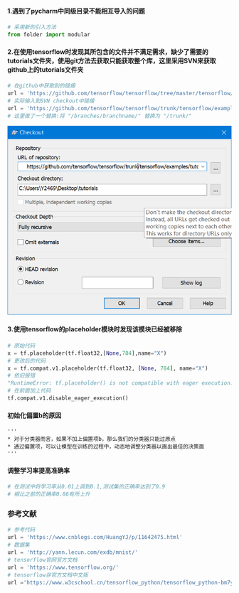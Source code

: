 #### 1.遇到了pycharm中同级目录不能相互导入的问题 
```python
# 采用新的引入方法
from folder import modular
```
#### 2.在使用tensorflow时发现其所包含的文件并不满足需求，缺少了需要的tutorials文件夹，使用git方法去获取只能获取整个库，这里采用SVN来获取github上的tutorials文件夹 
```python
# 在github中获取到的链接
url = 'https://github.com/tensorflow/tensorflow/tree/master/tensorflow/examples/tutorials'
# 实际输入到SVN checkout中链接
url = 'https://github.com/tensorflow/tensorflow/trunk/tensorflow/examples/tutorials'
# 这里做了一个替换:将 "/branches/branchname/" 替换为 "/trunk/"
```
![avatar](SVN.png) 
#### 3.使用tensorflow的placeholder模块时发现该模块已经被移除 
```python
# 原始代码
x = tf.placeholder(tf.float32,[None,784],name="X")
# 更改后的代码
x = tf.compat.v1.placeholder(tf.float32, [None, 784], name="X")
# 依旧报错
"RuntimeError: tf.placeholder() is not compatible with eager execution."
# 在前面加上代码
tf.compat.v1.disable_eager_execution()
```
#### 初始化偏置b的原因
```
'''
* 对于分类器而言，如果不加上偏置项b，那么我们的分类器只能过原点
* 通过偏置项，可以让模型在训练的过程中，动态地调整分类器以画出最佳的决策面
'''
```
#### 调整学习率提高准确率
```python
# 在测试中将学习率从0.01上调到0.1,测试集的正确率达到了0.9
# 相比之前的正确率0.86有所上升
```
### 参考文献
```python
# 参考代码
url = 'https://www.cnblogs.com/HuangYJ/p/11642475.html'
# 数据集
url = 'http://yann.lecun.com/exdb/mnist/'
# tensorflow官网官方文档
url = 'https://www.tensorflow.org/'
# tensorflow非官方文档中文版
url ='https://www.w3cschool.cn/tensorflow_python/tensorflow_python-bm7y28si.html'
``` 